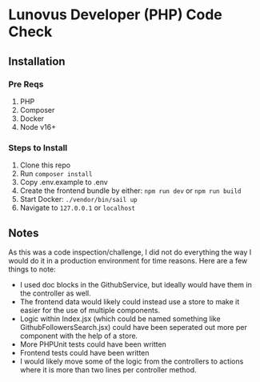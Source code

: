 # Lunovus Developer (PHP) Code Check

## Installation
### Pre Reqs
1. PHP
2. Composer
3. Docker
4. Node v16+

### Steps to Install
1. Clone this repo
2. Run `composer install`
3. Copy .env.example to .env
3. Create the frontend bundle by either: `npm run dev` or `npm run build`
4. Start Docker: `./vendor/bin/sail up`
5. Navigate to `127.0.0.1` or `localhost`

## Notes
As this was a code inspection/challenge, I did not do everything the way I would do it in a production environment for time reasons. Here are a few things to note:

- I used doc blocks in the GithubService, but ideally would have them in the controller as well.
- The frontend data would likely could instead use a store to make it easier for the use of multiple components.
- Logic within Index.jsx (which could be named something like GithubFollowersSearch.jsx) could have been seperated out more per component with the help of a store.
- More PHPUnit tests could have been written
- Frontend tests could have been written
- I would likely move some of the logic from the controllers to actions where it is more than two lines per controller method.
